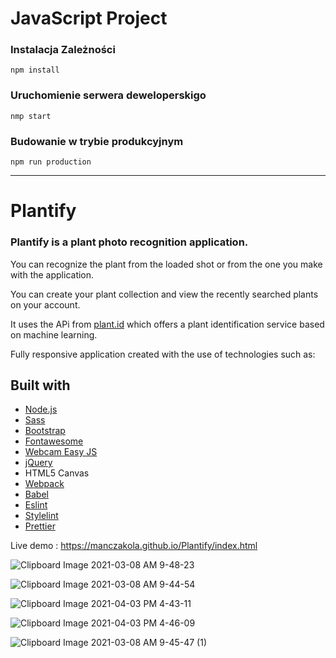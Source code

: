 # JavaScript Project

### Instalacja Zależności

```shell
npm install
```

### Uruchomienie serwera deweloperskigo

```shell
nmp start
```

### Budowanie w trybie produkcyjnym

```shell
npm run production
```



_________________________________________________________________________________________




# Plantify


### Plantify is a plant photo recognition application.
You can recognize the plant from the loaded shot or from the one you make with the application. 

You can create your plant collection and view the recently searched plants on your account. 

It uses the APi from [plant.id](https://github.com/Plant-id/Plant-id-API.) which offers a plant identification service based on machine learning. 

Fully responsive application created with the use of technologies such as:


## Built with

* [Node.js](https://nodejs.org/en/)
* [Sass](https://sass-lang.com/)
* [Bootstrap](https://getbootstrap.com/)
* [Fontawesome](https://fontawesome.com/)
* [Webcam Easy JS](https://www.npmjs.com/package/webcam-easy)
* [jQuery](https://jquery.com/)
* HTML5 Canvas
* [Webpack](https://webpack.js.org/)
* [Babel](https://babeljs.io/)
* [Eslint](https://eslint.org/)
* [Stylelint](https://stylelint.io/)
* [Prettier](https://prettier.io/)


Live demo : https://manczakola.github.io/Plantify/index.html


 ![Clipboard Image 2021-03-08 AM 9-48-23](https://user-images.githubusercontent.com/61183229/110297251-9051ea00-7ff3-11eb-82fe-a0064dadaf9c.jpg)

![Clipboard Image 2021-03-08 AM 9-44-54](https://user-images.githubusercontent.com/61183229/110297274-96e06180-7ff3-11eb-841b-381654d035e3.jpg)

![Clipboard Image 2021-04-03 PM 4-43-11](https://user-images.githubusercontent.com/61183229/113481762-bdcb6f80-949b-11eb-9d0d-9a2f20c2d3f8.jpg)

![Clipboard Image 2021-04-03 PM 4-46-09](https://user-images.githubusercontent.com/61183229/113481847-316d7c80-949c-11eb-80e7-ceed6c2a1bb8.jpg)




![Clipboard Image 2021-03-08 AM 9-45-47 (1)](https://user-images.githubusercontent.com/61183229/110297361-ae1f4f00-7ff3-11eb-9e0e-b98073c2a9f7.jpg)

